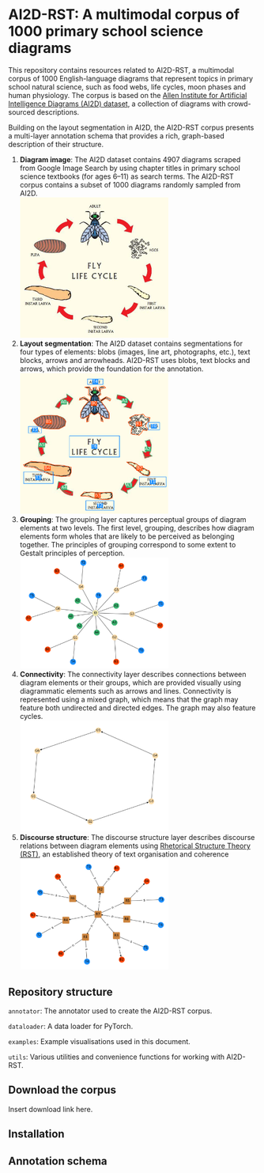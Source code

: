 # AI2D-RST: A multimodal corpus of 1000 primary school science diagrams

This repository contains resources related to AI2D-RST, a multimodal corpus of 1000 English-language diagrams that represent topics in primary school natural science, such as food webs, life cycles, moon phases and human physiology. The corpus is based on the [Allen Institute for Artificial Intelligence Diagrams (AI2D) dataset](https://allenai.org/plato/diagram-understanding/), a collection of diagrams with crowd-sourced descriptions. 

Building on the layout segmentation in AI2D, the AI2D-RST corpus presents a multi-layer annotation schema that provides a rich, graph-based description of their structure.

1. **Diagram image**: The AI2D dataset contains 4907 diagrams scraped from Google Image Search by using chapter titles in primary school science textbooks (for ages 6–11) as search terms. The AI2D-RST corpus contains a subset of 1000 diagrams randomly sampled from AI2D. <br> <img src="examples/2185.png" width=300>
2. **Layout segmentation**: The AI2D dataset contains segmentations for four types of elements: blobs (images, line art, photographs, etc.), text blocks, arrows and arrowheads. AI2D-RST uses blobs, text blocks and arrows, which provide the foundation for the annotation. <br> <img src="examples/segmentation_2185.png" width=300>
3. **Grouping**: The grouping layer captures perceptual groups of diagram elements at two levels. The first level, grouping, describes how diagram elements form wholes that are likely to be perceived as belonging together. The principles of grouping correspond to some extent to Gestalt principles of perception. <br> <img src="examples/layout_2185.png" width=300> 
4. **Connectivity**: The connectivity layer describes connections between diagram elements or their groups, which are provided visually using diagrammatic elements such as arrows and lines. Connectivity is represented using a mixed graph, which means that the graph may feature both undirected and directed edges. The graph may also feature cycles. <br> <img src="examples/connectivity_2185.png" width=300>
5. **Discourse structure**: The discourse structure layer describes discourse relations between diagram elements using [Rhetorical Structure Theory (RST)](http://sfu.ca/rst/), an established theory of text organisation and coherence<br> <img src="examples/rst_2185.png" width=300> 



## Repository structure

`annotator`: The annotator used to create the AI2D-RST corpus.

`dataloader`: A data loader for PyTorch.

`examples`: Example visualisations used in this document.

`utils`: Various utilities and convenience functions for working with AI2D-RST.

## Download the corpus

Insert download link here.

## Installation

## Annotation schema
